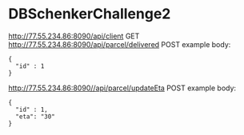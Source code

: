 # DBSchenkerChallenge2

http://77.55.234.86:8090/api/client GET
http://77.55.234.86:8090/api/parcel/delivered POST
example body:
```
{
  "id" : 1
}  
```
http://77.55.234.86:8090//api/parcel/updateEta POST
example body:
```
{
  "id" : 1,
  "eta": "30" 
}
```

